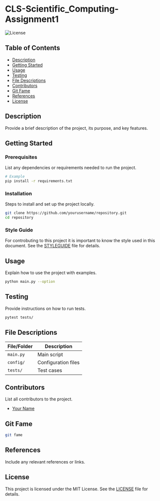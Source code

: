 # CLS-Scientific_Computing-Assignment1

![License](https://img.shields.io/badge/license-MIT-blue.svg)

## Table of Contents

- [Description](#description)
- [Getting Started](#getting-started)
- [Usage](#usage)
- [Testing](#testing)
- [File Descriptions](#file-descriptions)
- [Contributors](#contributors)
- [Git Fame](#git-fame)
- [References](#references)
- [License](#license)

## Description

Provide a brief description of the project, its purpose, and key features.

## Getting Started

### Prerequisites

List any dependencies or requirements needed to run the project.

```bash
# Example
pip install -r requirements.txt
```

### Installation

Steps to install and set up the project locally.

```bash
git clone https://github.com/yourusername/repository.git
cd repository
```

### Style Guide

For controbuting to this project it is important to know the style used in this document.
See the [STYLEGUIDE](STYLEGUIDE.md) file for details.

## Usage

Explain how to use the project with examples.

```bash
python main.py --option
```

## Testing

Provide instructions on how to run tests.

```bash
pytest tests/
```

## File Descriptions

| File/Folder | Description |
|------------|-------------|
| `main.py` | Main script |
| `config/` | Configuration files |
| `tests/` | Test cases |

## Contributors

List all contributors to the project.

- [Your Name](https://github.com/yourusername)

## Git Fame

```bash
git fame
```

## References

Include any relevant references or links.

## License

This project is licensed under the MIT License. See the [LICENSE](LICENSE) file for details.

